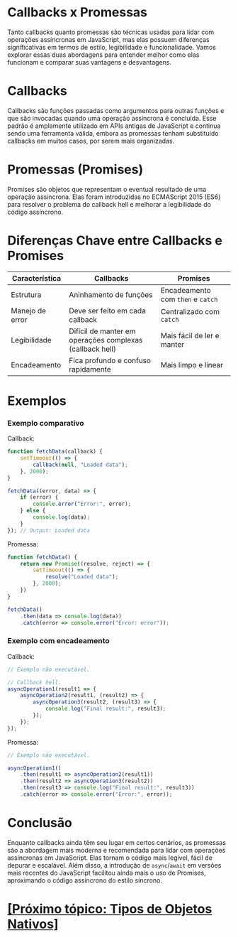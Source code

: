 # Callbacks x Promessas

Tanto callbacks quanto promessas são técnicas usadas para lidar com operações assíncronas em JavaScript, mas elas possuem diferenças significativas em termos de estilo, legibilidade e funcionalidade. Vamos explorar essas duas abordagens para entender melhor como elas funcionam e comparar suas vantagens e desvantagens.

# Callbacks

Callbacks são funções passadas como argumentos para outras funções e que são invocadas quando uma operação assíncrona é concluída. Esse padrão é amplamente utilizado em APIs antigas de JavaScript e continua sendo uma ferramenta válida, embora as promessas tenham substituído callbacks em muitos casos, por serem mais organizadas.

# Promessas (Promises)

Promises são objetos que representam o eventual resultado de uma operação assíncrona. Elas foram introduzidas no ECMAScript 2015 (ES6) para resolver o problema do callback hell e melhorar a legibilidade do código assíncrono.

# Diferenças Chave entre Callbacks e Promises

|Característica|Callbacks|Promises|
|---|---|---|
|Estrutura|Aninhamento de funções|Encadeamento com `then` e `catch`|
|Manejo de error|Deve ser feito em cada callback|Centralizado com `catch`|
|Legibilidade|Difícil de manter em operações complexas (callback hell)|Mais fácil de ler e manter|
|Encadeamento|Fica profundo e confuso rapidamente|Mais limpo e linear|

# Exemplos

### Exemplo comparativo

Callback:

```JavaScript
function fetchData(callback) {
    setTimeout(() => {
        callback(null, "Loaded data");
    }, 2000);
}

fetchData((error, data) => {
    if (error) {
        console.error("Error:", error);
    } else {
        console.log(data);
    }
}); // Output: Loaded data
```

Promessa:

```JavaScript
function fetchData() {
    return new Promise((resolve, reject) => {
        setTimeout(() => {
            resolve("Loaded data");
        }, 2000);
    })
}

fetchData()
    .then(data => console.log(data))
    .catch(error => console.error("Error: error"));
```

### Exemplo com encadeamento

Callback:

```JavaScript
// Exemplo não executável.

// Callback hell.
asyncOperation1(result1 => {
    asyncOperation2(result1, (result2) => {
        asyncOperation3(result2, (result3) => {
            console.log("Final result:", result3);
        });
    });
});
```

Promessa:

```JavaScript
// Exemplo não executável.

asyncOperation1()
    .then(result1 => asyncOperation2(result1))
    .then(result2 => asyncOperation3(result2))
    .then(result3 => console.log("Final result:", result3))
    .catch(error => console.error("Error:", error));
```

# Conclusão

Enquanto callbacks ainda têm seu lugar em certos cenários, as promessas são a abordagem mais moderna e recomendada para lidar com operações assíncronas em JavaScript. Elas tornam o código mais legível, fácil de depurar e escalável. Além disso, a introdução de `async`/`await` em versões mais recentes do JavaScript facilitou ainda mais o uso de Promises, aproximando o código assíncrono do estilo síncrono.

# [[Próximo tópico: Tipos de Objetos Nativos]](./tipos-objetos-nativos/tipos-objetos-nativos.md)

<!--
- Então callbacks e promessas são ferramentas utilizadas para lidar com operações assíncronas. Sendo que callbacks são possíveis porque em JavaScript as funções são objetos de ordem superior, ou seja, você pode passar funções como argumento para outras funções, enquanto promessas foram implementadas através de um objeto.
Enquanto isso as estruturas criadas para tratar da resolução ou rejeição da ação são: `then`/`catch` e `async`/`await`. Sendo que `then`/`catch` mantém o aspecto assíncrono da operação, com o código passado como argumento a eles sendo executado somente quando resolvido/rejeitado e, `async`/`await` força o fluxo do código esperar a resolução/rejeição da ação, tornando a operação assíncrona, síncrona <F Primeira pergunta do dia
- axios
- axios.interceptors
- axios.interceptors.request
- axios.interceptors.request.use
- Template Literal
- NaN
- Infinity
- Comportamento das variáveis de ambiente (process.env) em relação a valores falsy
- Variáveis
- Classes
- Objetos
- Linguagem de Programação
- Linguagem de Programação de alto nível
- Linguagem de Programação interpretada
- Linguagem de Programação dinamicamente tipada
- Node.js
- JS é compilada antes de executada (pelo motor)
-->